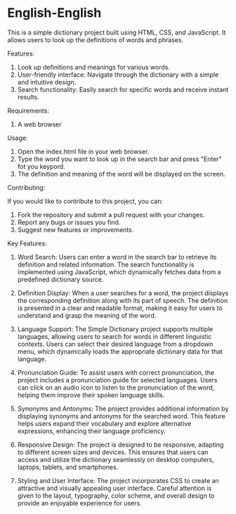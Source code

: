 # English-English
This is a simple dictionary project built using HTML, CSS, and JavaScript. It allows users to look up the definitions of words and phrases.

Features:

1. Look up definitions and meanings for various words.
2. User-friendly interface: Navigate through the dictionary with a simple and intuitive design.
3. Search functionality: Easily search for specific words and receive instant results.

Requirements:

1. A web browser

Usage:

1. Open the index.html file in your web browser.
2. Type the word you want to look up in the search bar and press "Enter" fot you keypord.
3. The definition and meaning of the word will be displayed on the screen.


Contributing:

If you would like to contribute to this project, you can:

1. Fork the repository and submit a pull request with your changes.
2. Report any bugs or issues you find.
3. Suggest new features or improvements.

Key Features:

1. Word Search: Users can enter a word in the search bar to retrieve its definition and related information. The search functionality is implemented using JavaScript, which dynamically fetches data from a predefined dictionary source.

2. Definition Display: When a user searches for a word, the project displays the corresponding definition along with its part of speech. The definition is presented in a clear and readable format, making it easy for users to understand and grasp the meaning of the word.

3. Language Support: The Simple Dictionary project supports multiple languages, allowing users to search for words in different linguistic contexts. Users can select their desired language from a dropdown menu, which dynamically loads the appropriate dictionary data for that language.

4. Pronunciation Guide: To assist users with correct pronunciation, the project includes a pronunciation guide for selected languages. Users can click on an audio icon to listen to the pronunciation of the word, helping them improve their spoken language skills.

5. Synonyms and Antonyms: The project provides additional information by displaying synonyms and antonyms for the searched word. This feature helps users expand their vocabulary and explore alternative expressions, enhancing their language proficiency.

6. Responsive Design: The project is designed to be responsive, adapting to different screen sizes and devices. This ensures that users can access and utilize the dictionary seamlessly on desktop computers, laptops, tablets, and smartphones.

7. Styling and User Interface: The project incorporates CSS to create an attractive and visually appealing user interface. Careful attention is given to the layout, typography, color scheme, and overall design to provide an enjoyable experience for users.
